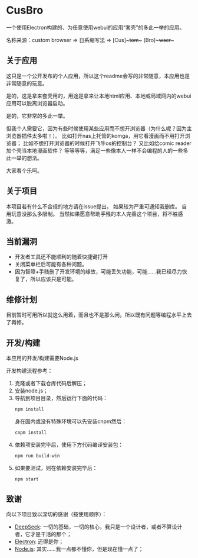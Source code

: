 # CusBro
一个使用Electron构建的、为任意使用webui的应用“套壳”的多此一举的应用。

名称来源：custom browser => 日系缩写法 => [Cus]~~~tom~~~ [Bro]~~~wser~~~

## 关于应用
这只是一个公开发布的个人应用，所以这个readme会写的非常随意，本应用也是非常随意的玩意。

是的，这是拿来套壳用的，用途是拿来让本地html应用、本地或局域网内的webui应用可以脱离浏览器启动。

是的，它非常的多此一举。

但我个人需要它，因为有些时候使用某些应用而不想开浏览器（为什么呢？因为主浏览器插件太多啦！）。
比如打开nas上托管的komga，用它看漫画而不用打开浏览器；
比如不想打开浏览器的时候打开飞牛os的控制台？
又比如给comic reader加个壳当本地漫画软件？
等等等等，满足一些像本人一样不会编程的人的一些多此一举的想法。

大家看个乐呵。

## 关于项目
本项目若有什么不合规的地方请在issue提出。
如果较为严重可通知我删库。
自用玩意没那么多限制。
当然如果愿意帮助手残的本人完善这个项目，将不胜感激。

## 当前漏洞
- 开发者工具还不能顺利的随着快捷键打开
- 关闭菜单栏后可能有各种问题。
- 因为智障+手贱删了开发环境的缘故，可能丢失功能，可能……我已经尽力恢复了，所以应该只是可能。

## 维修计划
目前暂时可用所以就这么用着，而且也不是那么闲，所以既有问题等编程水平上去了再修。

## 开发/构建
本应用的开发/构建需要Node.js

开发构建流程参考：
1. 克隆或者下载仓库代码后解压；
2. 安装node.js；
3. 导航到项目目录，然后运行下面的代码：
   ```sh
   npm install
   ```
   身在国内或没有特殊环境可以先安装cnpm然后：
   ```sh
   cnpm install
   ```
4. 依赖项安装完毕后，使用下方代码编译安装包：
   ```sh
   npm run build-win
   ```
5. 如果要测试，则在依赖安装完毕后：
   ```sh
   npm start
   ```

## 致谢

向以下项目致以深切的感谢（按使用顺序）：

- [DeepSeek](https://chat.deepseek.com): 一切的基础，一切的核心，我只是一个设计者，或者不算设计者，它才是干活的那个；
- [Electron](https://github.com/electron/electron): 还得是你；
- [Node.js](https://nodejs.org/zh-cn): 其实……我一点都不懂你，但是现在懂一点了；
